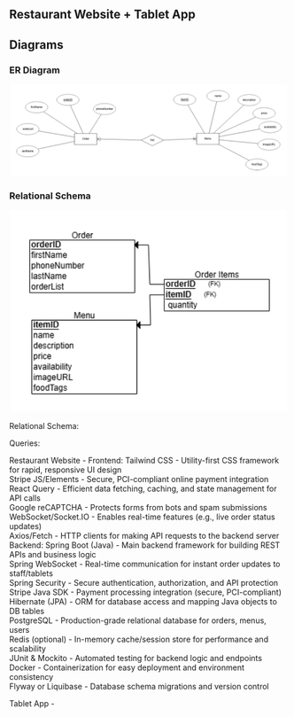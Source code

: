 ## Restaurant Website + Tablet App 
<h2>Diagrams</h2>

<h3>ER Diagram</h3>
<p align="center">
  <img src="images/ER_Diagram.png" width="500">
</p>

<h3>Relational Schema</h3>
<p align="center">
  <img src="images/Relational_Schema.png" width="500">
</p>



  
Relational Schema: 
  

Queries: 




Restaurant Website - 
Frontend:
Tailwind CSS - Utility-first CSS framework for rapid, responsive UI design  
Stripe JS/Elements - Secure, PCI-compliant online payment integration  
React Query - Efficient data fetching, caching, and state management for API calls  
Google reCAPTCHA - Protects forms from bots and spam submissions  
WebSocket/Socket.IO - Enables real-time features (e.g., live order status updates)  
Axios/Fetch - HTTP clients for making API requests to the backend server  
Backend:
Spring Boot (Java) - Main backend framework for building REST APIs and business logic  
Spring WebSocket - Real-time communication for instant order updates to staff/tablets  
Spring Security - Secure authentication, authorization, and API protection  
Stripe Java SDK - Payment processing integration (secure, PCI-compliant)  
Hibernate (JPA) - ORM for database access and mapping Java objects to DB tables  
PostgreSQL - Production-grade relational database for orders, menus, users  
Redis (optional) - In-memory cache/session store for performance and scalability  
JUnit & Mockito - Automated testing for backend logic and endpoints  
Docker - Containerization for easy deployment and environment consistency  
Flyway or Liquibase - Database schema migrations and version control  




Tablet App -
